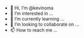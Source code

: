 - 👋 Hi, I’m @kevinoma
- 👀 I’m interested in ...
- 🌱 I’m currently learning ...
- 💞️ I’m looking to collaborate on ...
- 📫 How to reach me ...

<!---
kevinoma/kevinoma is a ✨ special ✨ repository because its `README.md` (this file) appears on your GitHub profile.
You can click the Preview link to take a look at your changes.
--->
